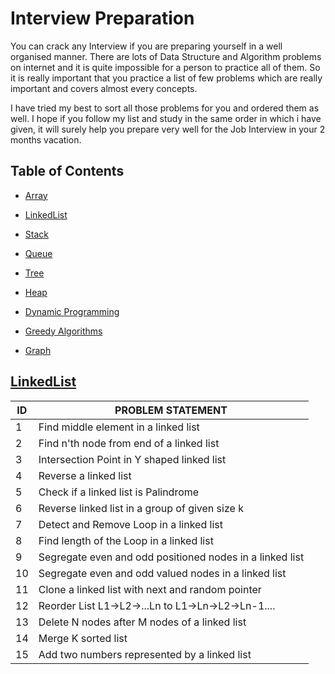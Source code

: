 # Interview Preparation
You can crack any Interview if you are preparing yourself in a well organised manner. There are lots of Data Structure and Algorithm problems on internet and it is quite impossible for a person to practice all of them. So it is really important that you practice a list of few problems which are really important and covers almost every concepts. 

I have tried my best to sort all those problems for you and ordered them as well. I hope if you follow my list and study in the same order in which i have given, it will surely help you prepare very well for the Job Interview in your 2 months vacation.

## Table of Contents

- [Array](#array)

- [LinkedList](#linkedlist)

- [Stack](stack)

- [Queue](#queue)

- [Tree](#tree)

- [Heap](#heap)

- [Dynamic Programming](dynamic-programming)

- [Greedy Algorithms](greedy-algorithms)

- [Graph](#graph)


## [LinkedList](https://github.com/ashuray/interviewroom/tree/master/LinkedList)


| **ID** | **PROBLEM STATEMENT**                                    |
|--------|----------------------------------------------------------|
| 1      | Find middle element in a linked list                     |
| 2      | Find n'th node from end of a linked list                 |
| 3      | Intersection Point in Y shaped linked list               |
| 4      | Reverse a linked list                                    |
| 5      | Check if a linked list is Palindrome                     |
| 6      | Reverse linked list in a group of given size k           |
| 7      | Detect and Remove Loop in a linked list                  |
| 8      | Find length of the Loop in a linked list                 |
| 9      | Segregate even and odd positioned nodes in a linked list |
| 10     | Segregate even and odd valued nodes in a linked list     |
| 11     | Clone a linked list with next and random pointer         |
| 12     | Reorder List L1->L2->...Ln to L1->Ln->L2->Ln-1....       |
| 13     | Delete N nodes after M nodes of a linked list            |
| 14     | Merge K sorted list                                      |
| 15     | Add two numbers represented by a linked list             |




